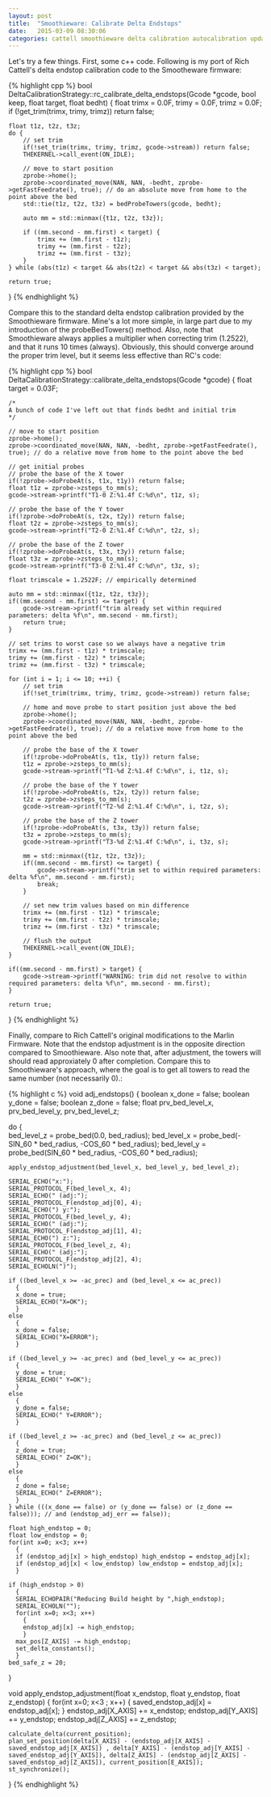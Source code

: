 ```yaml
---
layout: post
title:  "Smoothieware: Calibrate Delta Endstops"
date:   2015-03-09 08:30:06
categories: cattell smoothieware delta calibration autocalibration update
---
```

Let's try a few things.  First, some c++ code.  Following is my port of Rich Cattell's delta endstop calibration code to the Smootheware firmware:

{% highlight cpp %}
bool DeltaCalibrationStrategy::rc_calibrate_delta_endstops(Gcode *gcode, bool keep, float target, float bedht)
{
    float trimx = 0.0F, trimy = 0.0F, trimz = 0.0F;
    if (!get_trim(trimx, trimy, trimz)) return false;

    float t1z, t2z, t3z;
    do {
        // set trim
        if(!set_trim(trimx, trimy, trimz, gcode->stream)) return false;
        THEKERNEL->call_event(ON_IDLE);

        // move to start position
        zprobe->home();
        zprobe->coordinated_move(NAN, NAN, -bedht, zprobe->getFastFeedrate(), true); // do an absolute move from home to the point above the bed
        std::tie(t1z, t2z, t3z) = bedProbeTowers(gcode, bedht);

        auto mm = std::minmax({t1z, t2z, t3z});

        if ((mm.second - mm.first) < target) {
            trimx += (mm.first - t1z);
            trimy += (mm.first - t2z);
            trimz += (mm.first - t3z);
        }
    } while (abs(t1z) < target && abs(t2z) < target && abs(t3z) < target);

    return true;
}
{% endhighlight %}

Compare this to the standard delta endstop calibration provided by the Smoothieware firmware.  Mine's a lot more simple, in large part due to my introduction of the probeBedTowers() method.  Also, note that Smoothieware always applies a multiplier when correcting trim (1.2522), and that it runs 10 times (always).  Obviously, this should converge around the proper trim level, but it seems less effective than RC's code:

{% highlight cpp %}
bool DeltaCalibrationStrategy::calibrate_delta_endstops(Gcode *gcode)
{
    float target = 0.03F;

    /*
    A bunch of code I've left out that finds bedht and initial trim
    */

    // move to start position
    zprobe->home();
    zprobe->coordinated_move(NAN, NAN, -bedht, zprobe->getFastFeedrate(), true); // do a relative move from home to the point above the bed

    // get initial probes
    // probe the base of the X tower
    if(!zprobe->doProbeAt(s, t1x, t1y)) return false;
    float t1z = zprobe->zsteps_to_mm(s);
    gcode->stream->printf("T1-0 Z:%1.4f C:%d\n", t1z, s);

    // probe the base of the Y tower
    if(!zprobe->doProbeAt(s, t2x, t2y)) return false;
    float t2z = zprobe->zsteps_to_mm(s);
    gcode->stream->printf("T2-0 Z:%1.4f C:%d\n", t2z, s);

    // probe the base of the Z tower
    if(!zprobe->doProbeAt(s, t3x, t3y)) return false;
    float t3z = zprobe->zsteps_to_mm(s);
    gcode->stream->printf("T3-0 Z:%1.4f C:%d\n", t3z, s);

    float trimscale = 1.2522F; // empirically determined

    auto mm = std::minmax({t1z, t2z, t3z});
    if((mm.second - mm.first) <= target) {
        gcode->stream->printf("trim already set within required parameters: delta %f\n", mm.second - mm.first);
        return true;
    }

    // set trims to worst case so we always have a negative trim
    trimx += (mm.first - t1z) * trimscale;
    trimy += (mm.first - t2z) * trimscale;
    trimz += (mm.first - t3z) * trimscale;

    for (int i = 1; i <= 10; ++i) {
        // set trim
        if(!set_trim(trimx, trimy, trimz, gcode->stream)) return false;

        // home and move probe to start position just above the bed
        zprobe->home();
        zprobe->coordinated_move(NAN, NAN, -bedht, zprobe->getFastFeedrate(), true); // do a relative move from home to the point above the bed

        // probe the base of the X tower
        if(!zprobe->doProbeAt(s, t1x, t1y)) return false;
        t1z = zprobe->zsteps_to_mm(s);
        gcode->stream->printf("T1-%d Z:%1.4f C:%d\n", i, t1z, s);

        // probe the base of the Y tower
        if(!zprobe->doProbeAt(s, t2x, t2y)) return false;
        t2z = zprobe->zsteps_to_mm(s);
        gcode->stream->printf("T2-%d Z:%1.4f C:%d\n", i, t2z, s);

        // probe the base of the Z tower
        if(!zprobe->doProbeAt(s, t3x, t3y)) return false;
        t3z = zprobe->zsteps_to_mm(s);
        gcode->stream->printf("T3-%d Z:%1.4f C:%d\n", i, t3z, s);

        mm = std::minmax({t1z, t2z, t3z});
        if((mm.second - mm.first) <= target) {
            gcode->stream->printf("trim set to within required parameters: delta %f\n", mm.second - mm.first);
            break;
        }

        // set new trim values based on min difference
        trimx += (mm.first - t1z) * trimscale;
        trimy += (mm.first - t2z) * trimscale;
        trimz += (mm.first - t3z) * trimscale;

        // flush the output
        THEKERNEL->call_event(ON_IDLE);
    }

    if((mm.second - mm.first) > target) {
        gcode->stream->printf("WARNING: trim did not resolve to within required parameters: delta %f\n", mm.second - mm.first);
    }

    return true;
}
{% endhighlight %}

Finally, compare to Rich Cattell's original modifications to the Marlin Firmware.  Note that the endstop adjustment is in the opposite direction compared to Smoothieware.  Also note that, after adjustment, the towers will should read approxiately 0 after completion.  Compare this to Smoothieware's approach, where the goal is to get all towers to read the same number (not necessarily 0).:

{% highlight c %}
void adj_endstops() {
  boolean x_done = false;
  boolean y_done = false;
  boolean z_done = false; 
  float prv_bed_level_x, prv_bed_level_y, prv_bed_level_z;

  do 
    {  
    bed_level_z = probe_bed(0.0, bed_radius);
    bed_level_x = probe_bed(-SIN_60 * bed_radius, -COS_60 * bed_radius);
    bed_level_y = probe_bed(SIN_60 * bed_radius, -COS_60 * bed_radius);
       
    apply_endstop_adjustment(bed_level_x, bed_level_y, bed_level_z);
                         
    SERIAL_ECHO("x:");
    SERIAL_PROTOCOL_F(bed_level_x, 4);
    SERIAL_ECHO(" (adj:");
    SERIAL_PROTOCOL_F(endstop_adj[0], 4);
    SERIAL_ECHO(") y:");
    SERIAL_PROTOCOL_F(bed_level_y, 4);
    SERIAL_ECHO(" (adj:");
    SERIAL_PROTOCOL_F(endstop_adj[1], 4);
    SERIAL_ECHO(") z:");
    SERIAL_PROTOCOL_F(bed_level_z, 4);
    SERIAL_ECHO(" (adj:");
    SERIAL_PROTOCOL_F(endstop_adj[2], 4);
    SERIAL_ECHOLN(")");
  
    if ((bed_level_x >= -ac_prec) and (bed_level_x <= ac_prec)) 
      {
      x_done = true;
      SERIAL_ECHO("X=OK");
      }
    else
      {
      x_done = false;
      SERIAL_ECHO("X=ERROR");
      }

    if ((bed_level_y >= -ac_prec) and (bed_level_y <= ac_prec))
      {
      y_done = true;
      SERIAL_ECHO(" Y=OK");
      }
    else
      {
      y_done = false;
      SERIAL_ECHO(" Y=ERROR");
      }

    if ((bed_level_z >= -ac_prec) and (bed_level_z <= ac_prec))
      {
      z_done = true;
      SERIAL_ECHO(" Z=OK");
      }
    else
      {
      z_done = false;
      SERIAL_ECHO(" Z=ERROR");
      }
    } while (((x_done == false) or (y_done == false) or (z_done == false))); // and (endstop_adj_err == false));
      
    float high_endstop = 0;
    float low_endstop = 0;
    for(int x=0; x<3; x++)
      {
      if (endstop_adj[x] > high_endstop) high_endstop = endstop_adj[x]; 
      if (endstop_adj[x] < low_endstop) low_endstop = endstop_adj[x]; 
      }
        
    if (high_endstop > 0)
      {
      SERIAL_ECHOPAIR("Reducing Build height by ",high_endstop);
      SERIAL_ECHOLN("");
      for(int x=0; x<3; x++)
        {
        endstop_adj[x] -= high_endstop;  
        }    
      max_pos[Z_AXIS] -= high_endstop;      
      set_delta_constants();
      }
    bed_safe_z = 20;
}

void apply_endstop_adjustment(float x_endstop, float y_endstop, float z_endstop)
{
    for(int x=0; x<3 ; x++) 
      {
      saved_endstop_adj[x] = endstop_adj[x];
      }
    endstop_adj[X_AXIS] += x_endstop;
    endstop_adj[Y_AXIS] += y_endstop;
    endstop_adj[Z_AXIS] += z_endstop;
    
    calculate_delta(current_position);
    plan_set_position(delta[X_AXIS] - (endstop_adj[X_AXIS] - saved_endstop_adj[X_AXIS]) , delta[Y_AXIS] - (endstop_adj[Y_AXIS] - saved_endstop_adj[Y_AXIS]), delta[Z_AXIS] - (endstop_adj[Z_AXIS] - saved_endstop_adj[Z_AXIS]), current_position[E_AXIS]);  
    st_synchronize();
}
{% endhighlight %}
